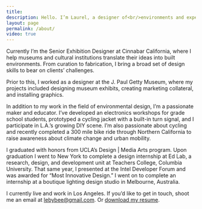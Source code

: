 ```yaml
---
title:
description: Hello. I’m Laurel, a designer of<br/>environments and experiences. 
layout: page
permalink: /about/
video: true
---
```


Currently I’m the Senior Exhibition Designer at Cinnabar California, where I help museums and cultural institutions translate their ideas into built environments. From curation to fabrication, I bring a broad set of design skills to bear on clients’ challenges.

Prior to this, I worked as a designer at the J. Paul Getty Museum, where my projects included designing museum exhibits, creating marketing collateral, and installing graphics.

In addition to my work in the field of environmental design, I’m a passionate maker and educator. I’ve developed an electronics workshops for grade school students, prototyped a cycling jacket with a built-in turn signal, and I participate in L.A.’s growing DIY scene. I’m also passionate about cycling and recently completed a 300 mile bike ride through Northern California to raise awareness about climate change and urban mobility. 

I graduated with honors from UCLA’s Design | Media Arts program. Upon graduation I went to New York to complete a design internship at Ed Lab, a research, design, and development unit at Teachers College, Columbia University. That same year, I presented at the Intel Developer Forum and was awarded for “Most Innovative Design.”  I went on to complete an internship at a boutique lighting design studio in Melbourne, Australia. 

I currently live and work in Los Angeles. If you’d like to get in touch, shoot me an email at lebybee@gmail.com. Or [download my resume]({{site.baseurl}}/assets/files/lb_resume.pdf). 

